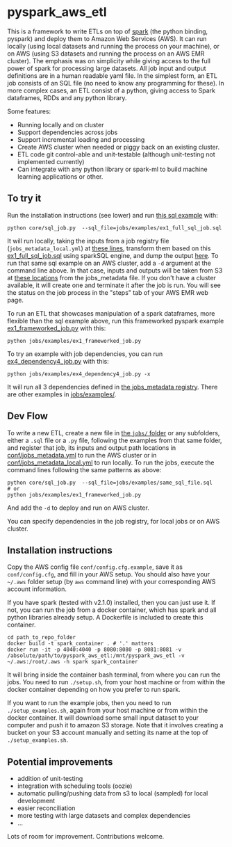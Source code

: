 # pyspark_aws_etl

This is a framework to write ETLs on top of [spark](http://spark.apache.org/) (the python binding, pyspark) and deploy them to Amazon Web Services (AWS). It can run locally (using local datasets and running the process on your machine), or on AWS (using S3 datasets and running the process on an AWS EMR cluster). The emphasis was on simplicity while giving access to the full power of spark for processing large datasets. All job input and output definitions are in a human readable yaml file. In the simplest form, an ETL job consists of an SQL file (no need to know any programming for these). In more complex cases, an ETL consist of a python, giving access to Spark dataframes, RDDs and any python library.

Some features:
 * Running locally and on cluster
 * Support dependencies across jobs
 * Support incremental loading and processing
 * Create AWS cluster when needed or piggy back on an existing cluster.
 * ETL code git control-able and unit-testable (although unit-testing not implemented currently)
 * Can integrate with any python library or spark-ml to build machine learning applications or other.

## To try it

Run the installation instructions (see lower) and run [this sql example](jobs/examples/ex1_full_sql_job.sql) with:

    python core/sql_job.py  --sql_file=jobs/examples/ex1_full_sql_job.sql

It will run locally, taking the inputs from a job registry file (`jobs_metadata_local.yml`) at [ these lines](conf/jobs_metadata_local.yml#L1-L4), transform them based on this [ex1_full_sql_job.sql](jobs/examples/ex1_full_sql_job.sql) using sparkSQL engine, and dump the output [here](conf/jobs_metadata_local.yml#L5). To run that same sql example on an AWS cluster, add a `-d` argument at the command line above. In that case, inputs and outputs will be taken from S3 at [these locations](conf/jobs_metadata.yml#L1-L5) from the jobs_metadata file. If you don't have a cluster available, it will create one and terminate it after the job is run. You will see the status on the job process in the "steps" tab of your AWS EMR web page.

To run an ETL that showcases manipulation of a spark dataframes, more flexible than the sql example above, run this frameworked pyspark example [ex1_frameworked_job.py](jobs/examples/ex1_frameworked_job.py) with this:

    python jobs/examples/ex1_frameworked_job.py

To try an example with job dependencies, you can run [ex4_dependency4_job.py](jobs/examples/ex4_dependency4_job.py) with this:

    python jobs/examples/ex4_dependency4_job.py -x

It will run all 3 dependencies defined in [the jobs_metadata registry](conf/jobs_metadata_local.yml#L34-L55). There are other examples in [jobs/examples/](jobs/examples/).

## Dev Flow

To write a new ETL, create a new file in [ the `jobs/` folder](jobs/) or any subfolders, either a `.sql` file or a `.py` file, following the examples from that same folder, and register that job, its inputs and output path locations in [conf/jobs_metadata.yml](conf/jobs_metadata.yml) to run the AWS cluster or in [conf/jobs_metadata_local.yml](conf/jobs_metadata_local.yml) to run locally. To run the jobs, execute the command lines following the same patterns as above:

    python core/sql_job.py  --sql_file=jobs/examples/same_sql_file.sql
    # or
    python jobs/examples/ex1_frameworked_job.py

And add the `-d` to deploy and run on AWS cluster.

You can specify dependencies in the job registry, for local jobs or on AWS cluster.

## Installation instructions

Copy the AWS config file `conf/config.cfg.example`, save it as `conf/config.cfg`, and fill in your AWS setup. You should also have your `~/.aws` folder setup (by `aws` command line) with your corresponding AWS account information.

If you have spark (tested with v2.1.0) installed, then you can just use it. If not, you can run the job from a docker container, which has spark and all python libraries already setup. A Dockerfile is included to create this container.

    cd path_to_repo_folder
    docker build -t spark_container . # '.' matters
    docker run -it -p 4040:4040 -p 8080:8080 -p 8081:8081 -v /absolute/path/to/pyspark_aws_etl:/mnt/pyspark_aws_etl -v ~/.aws:/root/.aws -h spark spark_container

It will bring inside the container bash terminal, from where you can run the jobs. You need to run `./setup.sh`, from your host machine or from within the docker container depending on how you prefer to run spark.

If you want to run the example jobs, then you need to run `./setup_examples.sh`, again from your host machine or from within the docker container. It will download some small input dataset to your computer and push it to amazon S3 storage. Note that it involves creating a bucket on your S3 account manually and setting its name at the top of `./setup_examples.sh`.

## Potential improvements

 * addition of unit-testing
 * integration with scheduling tools (oozie)
 * automatic pulling/pushing data from s3 to local (sampled) for local development
 * easier reconciliation
 * more testing with large datasets and complex dependencies
 * ...

Lots of room for improvement. Contributions welcome.
